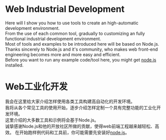 Web Industrial Development
==========================

Here will I show you how to use tools to create an high-automatic development environment.<br />
From the use of each common tool, gradually to customizing an fully functional industrial development environment.<br />
Most of tools and examples to be introduced here will be based on Node.js.<br />
Thanks sincerely to  Node.js and it's community, who makes web front-end engineering becomes more and more easy and efficient.<br />
Before you want to run any example code/tool here, you might get <a href="http://nodejs.org">node.js</a> installed.


Web工业化开发
==========================
我会在这里给大家介绍怎样使用各类工具构建高自动化的开发环境。<br />
我将从各个常见工具的使用开始，逐步介绍怎样定制一个具有完整功能的工业化开发环境。<br />
这里介绍的大多数工具和示例将会基于Node.js。<br />
诚挚感谢Node.js和他的开放社区所做的贡献，使得web前端工程越来越轻松、高效。
在开始跑样例代码和工具前，你可能需要先安装好<a href="http://nodejs.org">node.js</a>。